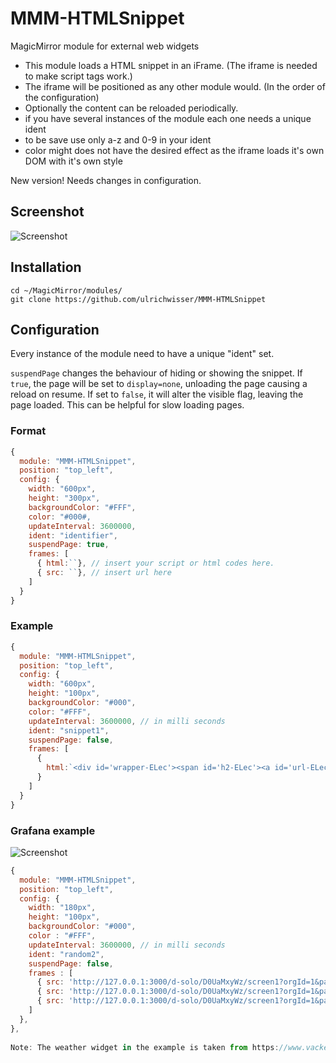 # MMM-HTMLSnippet
MagicMirror module for external web widgets

- This module loads a HTML snippet in an iFrame. (The iframe is needed to make script tags work.)
- The iframe will be positioned as any other module would. (In the order of the configuration)
- Optionally the content can be reloaded periodically.
- if you have several instances of the module each one needs a unique ident
- to be save use only a-z and 0-9 in your ident
- color might does not have the desired effect as the iframe loads it's own DOM with it's own style

New version! Needs changes in configuration.



## Screenshot
![Screenshot](https://github.com/ulrichwisser/MMM-HTMLSnippet/blob/master/HTMLsnippet-screenshot-weather1.png?raw=true)

## Installation
```shell
cd ~/MagicMirror/modules/
git clone https://github.com/ulrichwisser/MMM-HTMLSnippet
```

## Configuration

Every instance of the module need to have a unique "ident" set.

`suspendPage` changes the behaviour of hiding or showing the snippet. If `true`, the page will be set to `display=none`, unloading the page causing a reload on resume. If set to `false`, it will alter the visible flag, leaving the page loaded. This can be helpful for slow loading pages.

### Format
```javascript
{
  module: "MMM-HTMLSnippet",
  position: "top_left",
  config: {
    width: "600px",
    height: "300px",
    backgroundColor: "#FFF",
    color: "#000#,
    updateInterval: 3600000,
    ident: "identifier",
    suspendPage: true,
    frames: [
      { html:``}, // insert your script or html codes here.
      { src: ``}, // insert url here
    ]
  }
}
```

### Example
```javascript
{
  module: "MMM-HTMLSnippet",
  position: "top_left",
  config: {
    width: "600px",
    height: "100px",
    backgroundColor: "#000",
    color: "#FFF",
    updateInterval: 3600000, // in milli seconds
    ident: "snippet1",
    suspendPage: false,
    frames: [
      {
        html:`<div id='wrapper-ELec'><span id='h2-ELec'><a id='url-ELec' href="//www.vackertvader.se/täby-erikslund">Vädret i Erikslund</a></span><div id='load-ELec'></div><a id='url_detail-ELec' href="//www.vackertvader.se/täby-erikslund">Detaljerad väderprognos</a></div><script type="text/javascript" src="//widget.vackertvader.se/widgetv3/widget_request/90247681779?bgcolor=000000&border=none&days=5&key=-ELec&lang=&maxtemp=yes&size=x120&textcolor=ffffff&unit=C&wind=yes" charset="utf-8"></script>`,
      }
    ]
  }
}

```


### Grafana example

![Screenshot](https://github.com/ulrichwisser/MMM-HTMLSnippet/blob/master/HTMLSnippet-screenshot-grafana.png?raw=true)

```javascript
{
  module: "MMM-HTMLSnippet",
  position: "top_left",
  config: {
    width: "180px",
    height: "100px",
    backgroundColor: "#000",
    color : "#FFF",
    updateInterval: 3600000, // in milli seconds
    ident: "random2",
    suspendPage: false,
    frames : [
      { src: 'http://127.0.0.1:3000/d-solo/D0UaMxyWz/screen1?orgId=1&panelId=17' },
      { src: 'http://127.0.0.1:3000/d-solo/D0UaMxyWz/screen1?orgId=1&panelId=20'},
      { src: 'http://127.0.0.1:3000/d-solo/D0UaMxyWz/screen1?orgId=1&panelId=21'},
    ]
  },
},
 
Note: The weather widget in the example is taken from https://www.vackertvader.se/. Please refer to their homepage for License and copyright information. At the time of my publishing it said it was free to use whereever you want.

